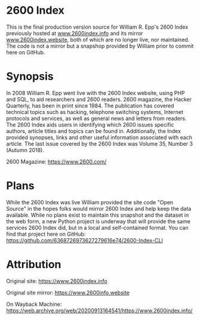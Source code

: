 # 2600 Index
This is the final production version source for William R. Epp's 2600 Index previously hosted at www.2600index.info and its mirror www.2600index.website, both of which are no longer live, nor maintained.  The code is not a mirror but a snapshop provided by William prior to commit here on GitHub. 

# Synopsis
In 2008 William R. Epp went live with the 2600 Index website, using PHP and SQL, to aid researchers and 2600 readers.  2600 magazine, the Hacker Quarterly, has been in print since 1984.  The publication has covered technical topics such as hacking, telephone switching systems, Internet protocols and services, as well as general news and letters from readers.  The 2600 Index aids users in identifying which 2600 issues specific authors, article titles and topics can be found in.  Additionally, the Index provided synopses, links and other useful information associated with each article.  The last issue covered by the 2600 Index was Volume 35, Number 3 (Autumn 2018).   

2600 Magazine: https://www.2600.com/

# Plans
While the 2600 Index was live William provided the site code "Open Source" in the hopes folks would mirror 2600 Index and help keep the data available.  While no plans exist to maintain this snapshot and the dataset in the web form, a new Python project is underway that will provide the same services 2600 Index did, but in a local and self-contained format.  You can find that project here on GitHub: https://github.com/6368726973627279616e74/2600-Index-CLI 

# Attribution
Original site: https://www.2600index.info

Original site mirror: https://www.2600info.website

On Wayback Machine: https://web.archive.org/web/20200913164541/https://www.2600index.info/  
